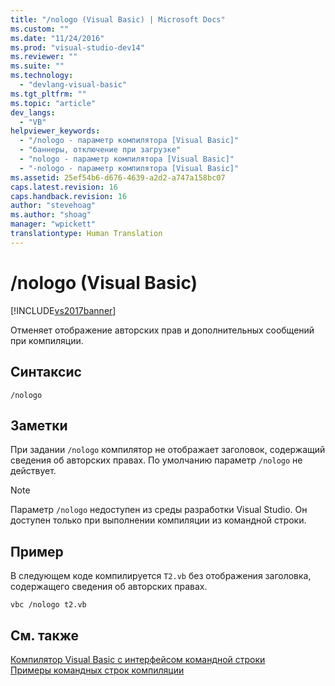 ```yaml
---
title: "/nologo (Visual Basic) | Microsoft Docs"
ms.custom: ""
ms.date: "11/24/2016"
ms.prod: "visual-studio-dev14"
ms.reviewer: ""
ms.suite: ""
ms.technology: 
  - "devlang-visual-basic"
ms.tgt_pltfrm: ""
ms.topic: "article"
dev_langs: 
  - "VB"
helpviewer_keywords: 
  - "/nologo - параметр компилятора [Visual Basic]"
  - "баннеры, отключение при загрузке"
  - "nologo - параметр компилятора [Visual Basic]"
  - "-nologo - параметр компилятора [Visual Basic]"
ms.assetid: 25ef54b6-d676-4639-a2d2-a747a158bc07
caps.latest.revision: 16
caps.handback.revision: 16
author: "stevehoag"
ms.author: "shoag"
manager: "wpickett"
translationtype: Human Translation
---
```

# /nologo (Visual Basic)
[!INCLUDE[vs2017banner](../../../csharp/includes/vs2017banner.md)]

Отменяет отображение авторских прав и дополнительных сообщений при компиляции.  
  
## Синтаксис  
  
```  
/nologo  
```  
  
## Заметки  
 При задании `/nologo` компилятор не отображает заголовок, содержащий сведения об авторских правах.  По умолчанию параметр `/nologo` не действует.  
  
> [!NOTE]
>  Параметр `/nologo` недоступен из среды разработки Visual Studio. Он доступен только при выполнении компиляции из командной строки.  
  
## Пример  
 В следующем коде компилируется `T2.vb` без отображения заголовка, содержащего сведения об авторских правах.  
  
```  
vbc /nologo t2.vb  
```  
  
## См. также  
 [Компилятор Visual Basic с интерфейсом командной строки](../../../visual-basic/reference/command-line-compiler/index.md)   
 [Примеры командных строк компиляции](../../../visual-basic/reference/command-line-compiler/sample-compilation-command-lines.md)